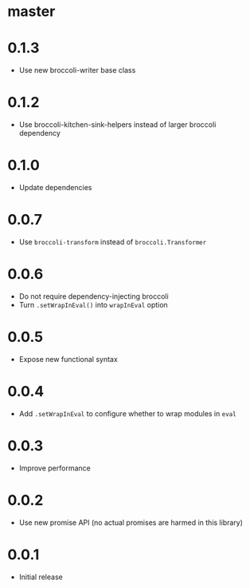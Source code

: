# master

# 0.1.3

* Use new broccoli-writer base class

# 0.1.2

* Use broccoli-kitchen-sink-helpers instead of larger broccoli dependency

# 0.1.0

* Update dependencies

# 0.0.7

* Use `broccoli-transform` instead of `broccoli.Transformer`

# 0.0.6

* Do not require dependency-injecting broccoli
* Turn `.setWrapInEval()` into `wrapInEval` option

# 0.0.5

* Expose new functional syntax

# 0.0.4

* Add `.setWrapInEval` to configure whether to wrap modules in `eval`

# 0.0.3

* Improve performance

# 0.0.2

* Use new promise API (no actual promises are harmed in this library)

# 0.0.1

* Initial release
